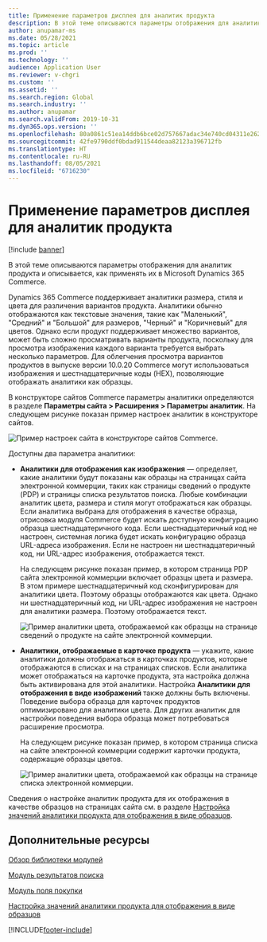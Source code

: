 ```yaml
---
title: Применение параметров дисплея для аналитик продукта
description: В этой теме описываются параметры отображения для аналитик продукта и описывается, как применять их в Microsoft Dynamics 365 Commerce.
author: anupamar-ms
ms.date: 05/28/2021
ms.topic: article
ms.prod: ''
ms.technology: ''
audience: Application User
ms.reviewer: v-chgri
ms.custom: ''
ms.assetid: ''
ms.search.region: Global
ms.search.industry: ''
ms.author: anupamar
ms.search.validFrom: 2019-10-31
ms.dyn365.ops.version: ''
ms.openlocfilehash: 80a0861c51ea14ddb6bce02d757667adac34e740cd04311e26211d9bdbae4ed8
ms.sourcegitcommit: 42fe9790ddf0bdad911544deaa82123a396712fb
ms.translationtype: HT
ms.contentlocale: ru-RU
ms.lasthandoff: 08/05/2021
ms.locfileid: "6716230"
---
```

# <a name="apply-display-settings-for-product-dimensions"></a>Применение параметров дисплея для аналитик продукта

[!include [banner](includes/banner.md)]


В этой теме описываются параметры отображения для аналитик продукта и описывается, как применять их в Microsoft Dynamics 365 Commerce.

Dynamics 365 Commerce поддерживает аналитики размера, стиля и цвета для различения вариантов продукта. Аналитики обычно отображаются как текстовые значения, такие как "Маленький", "Средний" и "Большой" для размеров, "Черный" и "Коричневый" для цветов. Однако если продукт поддерживает множество вариантов, может быть сложно просматривать варианты продукта, поскольку для просмотра изображения каждого варианта требуется выбрать несколько параметров. Для облегчения просмотра вариантов продуктов в выпуске версии 10.0.20 Commerce могут использоваться изображения и шестнадцатеричные коды (HEX), позволяющие отображать аналитики как образцы.

В конструкторе сайтов Commerce параметры аналитики определяются в разделе **Параметры сайта \> Расширения \> Параметры аналитик**. На следующем рисунке показан пример настроек аналитик в конструкторе сайтов.

![Пример настроек сайта в конструкторе сайтов Commerce.](./dev-itpro/media/swatch_site_settings.PNG)

Доступны два параметра аналитики:

- **Аналитики для отображения как изображения** — определяет, какие аналитики будут показаны как образцы на страницах сайта электронной коммерции, таких как страницы сведений о продукте (PDP) и страницы списка результатов поиска. Любые комбинации аналитик цвета, размера и стиля могут отображаться как образцы. Если аналитика выбрана для отображения в качестве образца, отрисовка модуля Commerce будет искать доступную конфигурацию образца шестнадцатеричного кода. Если шестнадцатеричный код не настроен, системная логика будет искать конфигурацию образца URL-адреса изображения. Если не настроен ни шестнадцатеричный код, ни URL-адрес изображения, отображается текст.

    На следующем рисунке показан пример, в котором страница PDP сайта электронной коммерции включает образцы цвета и размера. В этом примере шестнадцатеричный код сконфигурирован для аналитики цвета. Поэтому образцы отображаются как цвета. Однако ни шестнадцатеричный код, ни URL-адрес изображения не настроен для аналитики размера. Поэтому отображается текст.

    ![Пример аналитики цвета, отображаемой как образцы на странице сведений о продукте на сайте электронной коммерции.](./dev-itpro/media/swatch_pdp.png)

- **Аналитики, отображаемые в карточке продукта** — укажите, какие аналитики должны отображаться в карточках продуктов, которые отображаются в списках и на страницах списков. Если аналитика может отображаться на карточке продукта, эта настройка должна быть активирована для этой аналитики. Настройка **Аналитики для отображения в виде изображений** также должны быть включены. Поведение выбора образца для карточек продуктов оптимизировано для аналитики цвета. Для других аналитик для настройки поведения выбора образца может потребоваться расширение просмотра.

    На следующем рисунке показан пример, в котором страница списка на сайте электронной коммерции содержит карточки продукта, содержащие образцы цветов.

    ![Пример аналитики цвета, отображаемой как образцы на странице списка электронной коммерции.](./dev-itpro/media/swatch_searchresults.PNG)

Сведения о настройке аналитик продукта для их отображения в качестве образцов на страницах сайта см. в разделе [Настройка значений аналитики продукта для отображения в виде образцов](./dev-itpro/dimensions-swatch.md).

## <a name="additional-resources"></a>Дополнительные ресурсы

[Обзор библиотеки модулей](starter-kit-overview.md)

[Модуль результатов поиска](search-result-module.md)

[Модуль поля покупки](add-buy-box.md)

[Настройка значений аналитики продукта для отображения в виде образцов](./dev-itpro/dimensions-swatch.md)

[!INCLUDE[footer-include](../includes/footer-banner.md)]
